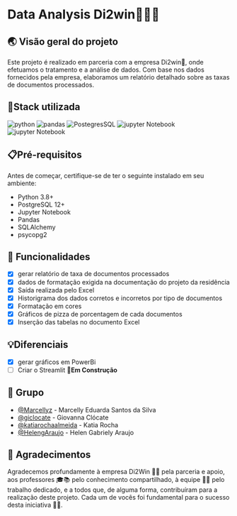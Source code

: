 # Data Analysis Di2win🤩🌟🩷

## 🌏 Visão geral do projeto
Este projeto é realizado em parceria com a empresa Di2win🩷, onde efetuamos o tratamento e a análise de dados. Com base nos dados fornecidos pela empresa, elaboramos um relatório detalhado sobre as taxas de documentos processados.

## 📍Stack utilizada

<div> 
  <img align="inline_block" alt="python" src="https://img.shields.io/badge/Python-3776AB?style=for-the-badge&logo=python&logoColor=white"/>
  <img align="inline_block" alt="pandas" src="https://img.shields.io/badge/pandas-%23150458.svg?style=for-the-badge&logo=pandas&logoColor=white"/>
  <img align="inline_block" alt="PostegresSQL" src="https://img.shields.io/badge/PostgreSQL-316192?style=for-the-badge&logo=postgresql&logoColor=white"/>
  <img align="inline_block" alt="jupyter Notebook" src="https://img.shields.io/badge/jupyter-%23FA0F00.svg?style=for-the-badge&logo=jupyter&logoColor=white"/>
  <img align="inline_block" alt="jupyter Notebook" src="https://img.shields.io/badge/power_bi-F2C811?style=for-the-badge&logo=powerbi&logoColor=black"/> 
</div>

## 📋Pré-requisitos

Antes de começar, certifique-se de ter o seguinte instalado em seu ambiente:

- Python 3.8+
- PostgreSQL 12+
- Jupyter Notebook
- Pandas
- SQLAlchemy 
- psycopg2
  
## 🧾 Funcionalidades 

- [x] gerar relatório de taxa de documentos processados
- [x] dados de formatação exigida na documentação do projeto da residência
- [X] Saída realizada pelo Excel 
- [X] Historigrama dos dados corretos e incorretos por tipo de documentos
- [X] Formatação em cores
- [X] Gráficos de pizza de porcentagem de cada documentos
- [X] Inserção das tabelas no documento Excel
 
## 💡Diferenciais
- [X] gerar gráficos em PowerBi
- [ ] Criar o Streamlit  **🚧Em Construção**

## 👥 Grupo

- [@Marcellyz](https://github.com/Marcellyz) - Marcelly Eduarda Santos da Silva
- [@giclocate](https://github.com/giclocate) - Giovanna Clócate
- [@katiarochaalmeida](https://github.com/katiarochaalmeida) - Katia Rocha
- [@HelengAraujo](https://github.com/HelengAraujo) - Helen Gabriely Araujo

## 🙏 Agradecimentos 
Agradecemos profundamente à empresa Di2Win 🏢🩷 pela parceria e apoio, aos professores 🎓📚 pelo conhecimento compartilhado, à equipe 👥🤝 pelo trabalho dedicado, e a todos que, de alguma forma, contribuíram para a realização deste projeto. Cada um de vocês foi fundamental para o sucesso desta iniciativa 💖✨.
